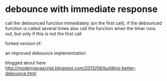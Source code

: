 debounce with immediate response
========

call the debounced function immediately (on the first call), if the debounced function is called several times also call the function when the timer runs out, but only if this is not the first call 

forked version of:

an improved debounce implementation

blogged about here http://modernjavascript.blogspot.com/2013/08/building-better-debounce.html
